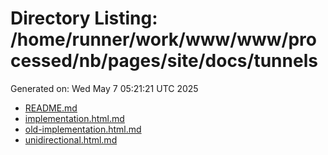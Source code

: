 # Directory Listing: /home/runner/work/www/www/processed/nb/pages/site/docs/tunnels
Generated on: Wed May  7 05:21:21 UTC 2025

- [README.md](README.md)
- [implementation.html.md](implementation.html.md)
- [old-implementation.html.md](old-implementation.html.md)
- [unidirectional.html.md](unidirectional.html.md)
